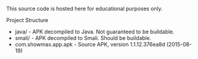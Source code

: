 This source code is hosted here for educational purposes only. 

Project Structure

* java/ - APK decompiled to Java. Not guaranteed to be buildable. 
* smali/ - APK decompiled to Smali. Should be buildable.
* com.showmax.app.apk - Source APK, version 1.1.12.376ea8d (2015-08-19)
